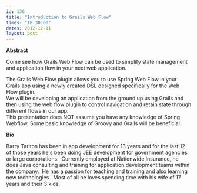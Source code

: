 ```yaml
---
id: 136
title: "Introduction to Grails Web Flow"
times: "18:30:00"
dates: 2012-12-11
layout: post
---
```

 **Abstract**

Come see how Grails Web Flow can be used to simplify state management and application flow in your next web application.  
  
The Grails Web Flow plugin allows you to use Spring Web Flow in your Grails app using a newly created DSL designed specifically for the Web Flow plugin.  
We will be developing an application from the ground up using Grails and then using the web flow plugin to control navigation and retain state through different flows in our app.  
This presentation does NOT assume you have any knowledge of Spring Webflow. Some basic knowledge of Groovy and Grails will be beneficial.  

**Bio**

Barry Tariton has been in app development for 13 years and for the last 12 of those years he's been doing JEE development for government agencies or large corporations.&nbsp; Currently employed at Nationwide Insurance, he does Java consulting and training for application development teams within the company.&nbsp; He has a passion for teaching and training and also learning new technologies.&nbsp; Most of all he loves spending time with his wife of 17 years and their 3 kids.

